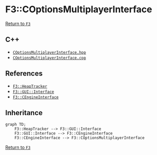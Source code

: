 # F3::COptionsMultiplayerInterface

[Return to `F3`](/docs/F3.md)

## C++

- [`COptionsMultiplayerInterface.hpp`](/c++/include/COptionsMultiplayerInterface.hpp)
- [`COptionsMultiplayerInterface.cpp`](/c++/source/COptionsMultiplayerInterface.cpp)

## References

- [`F3::HeapTracker`](/docs/F3/HeapTracker.md)
- [`F3::GUI::Interface`](/docs/F3/GUI/Interface.md)
- [`F3::CEngineInterface`](/docs/F3/CEngineInterface.md)

## Inheritance

```mermaid
graph TD;
    F3::HeapTracker --> F3::GUI::Interface
    F3::GUI::Interface --> F3::CEngineInterface
    F3::CEngineInterface --> F3::COptionsMultiplayerInterface
```

[Return to `F3`](/docs/F3.md)
